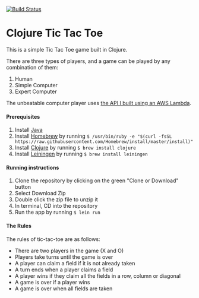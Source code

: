 [![Build Status](https://travis-ci.org/pelensky/clojure_ttt.svg?branch=master)](https://travis-ci.org/pelensky/clojure_ttt)
# Clojure Tic Tac Toe

This is a simple Tic Tac Toe game built in Clojure.

There are three types of players, and a game can be played by any combination of them:
1. Human
2. Simple Computer
3. Expert Computer

The unbeatable computer
player uses [the API I built using an AWS
Lambda](https://github.com/pelensky/ttt_network_player).

#### Prerequisites 
1. Install [Java](http://www.oracle.com/technetwork/java/javase/downloads/index.html)
2. Install [Homebrew](https://brew.sh/) by running `$ /usr/bin/ruby -e "$(curl -fsSL https://raw.githubusercontent.com/Homebrew/install/master/install)"`
3. Install [Clojure](https://clojure.org/guides/getting_started) by running `$ brew install clojure`
4. Install [Leiningen](https://leiningen.org/) by running `$ brew install leiningen`

#### Running instructions
1. Clone the repository by clicking on the green "Clone or Download" button
2. Select Download Zip
3. Double click the zip file to unzip it
4. In terminal, CD into the repository
5. Run the app by running `$ lein run`

#### The Rules

The rules of tic-tac-toe are as follows:

* There are two players in the game (X and O)
* Players take turns until the game is over
* A player can claim a field if it is not already taken
* A turn ends when a player claims a field
* A player wins if they claim all the fields in a row, column or diagonal
* A game is over if a player wins
* A game is over when all fields are taken
